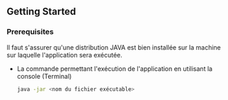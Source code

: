 


<!-- GETTING STARTED -->
## Getting Started



### Prerequisites

Il faut s'assurer qu'une distribution JAVA est bien installée sur la machine sur laquelle l'application sera exécutée.
* La commande permettant l'exécution de l'application en utilisant la console (Terminal)
  ```sh
  java -jar <nom du fichier exécutable>
  ```





